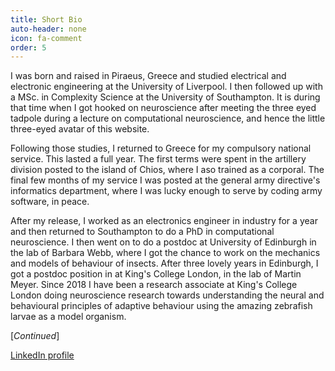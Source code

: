 ```yaml
---
title: Short Bio
auto-header: none
icon: fa-comment
order: 5
---
```


 I was born and raised in Piraeus, Greece and studied electrical and electronic engineering at the University of Liverpool.
 I then followed up with a MSc. in Complexity Science at the University of Southampton. 
 It is during that time when I got hooked on neuroscience after meeting the three eyed tadpole 
 during a lecture on computational neuroscience, and hence the little three-eyed  avatar of this website. 
 
Following those studies, I returned to Greece for my compulsory national service.
This lasted a full year. The first terms were spent in the artillery division posted to the island of Chios, where I aso trained as a corporal.
The final few months of my service I was posted at the general army directive's informatics department,
where I was lucky enough to serve by coding army software, in peace.
 
After my release, I worked as an electronics engineer in industry for a year and 
then returned to Southampton to do a PhD in computational neuroscience.
I then went on to do a postdoc at University of Edinburgh in the lab of Barbara Webb, where I got the chance to work on the mechanics
and models of behaviour of insects.
After three lovely years in Edinburgh, I got a postdoc position in at King's College London, in the lab of Martin Meyer.
Since 2018 I have been a research associate at King's College London doing neuroscience research towards understanding the 
neural and behavioural principles of adaptive behaviour using the amazing zebrafish larvae as a model organism. 



[_Continued_]

[LinkedIn profile](https://www.linkedin.com/in/kostas-lagogiannis-13b6583/)



